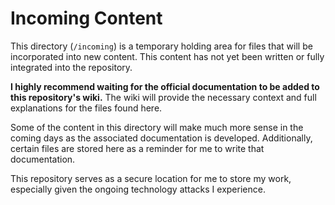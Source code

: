 # Incoming Content

This directory (`/incoming`) is a temporary holding area for files that will be incorporated into new content. This content has not yet been written or fully integrated into the repository.

**I highly recommend waiting for the official documentation to be added to this repository's wiki.** The wiki will provide the necessary context and full explanations for the files found here.

Some of the content in this directory will make much more sense in the coming days as the associated documentation is developed. Additionally, certain files are stored here as a reminder for me to write that documentation.

This repository serves as a secure location for me to store my work, especially given the ongoing technology attacks I experience.

